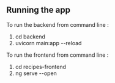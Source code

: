 ## Running the app

To run the backend from command line : 
1. cd backend
2. uvicorn main:app --reload

To run the frontend from command line :
1. cd recipes-frontend
2. ng serve --open